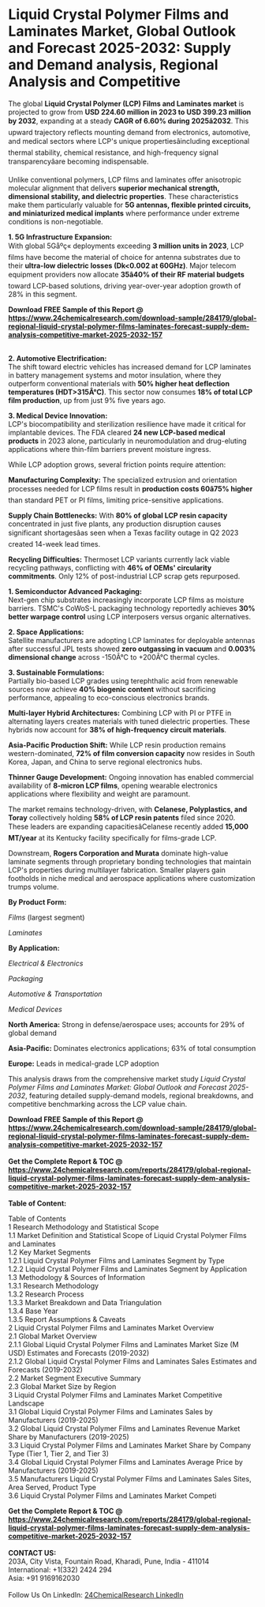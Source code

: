<h1>Liquid Crystal Polymer Films and Laminates Market, Global Outlook and Forecast 2025-2032: Supply and Demand analysis, Regional Analysis and Competitive</h1><p>The global <strong>Liquid Crystal Polymer (LCP) Films and Laminates market</strong> is projected to grow from <strong>USD 224.60 million in 2023 to USD 399.23 million by 2032</strong>, expanding at a steady <strong>CAGR of 6.60% during 2025â2032</strong>. This upward trajectory reflects mounting demand from electronics, automotive, and medical sectors where LCP's unique propertiesâincluding exceptional thermal stability, chemical resistance, and high-frequency signal transparencyâare becoming indispensable.</p><p>Unlike conventional polymers, LCP films and laminates offer anisotropic molecular alignment that delivers <strong>superior mechanical strength, dimensional stability, and dielectric properties</strong>. These characteristics make them particularly valuable for <strong>5G antennas, flexible printed circuits, and miniaturized medical implants</strong> where performance under extreme conditions is non-negotiable.</p><p><strong>1. 5G Infrastructure Expansion:</strong><br>
With global 5Gåºç« deployments exceeding <strong>3 million units in 2023</strong>, LCP films have become the material of choice for antenna substrates due to their <strong>ultra-low dielectric losses (Dk&lt;0.002 at 60GHz)</strong>. Major telecom equipment providers now allocate <strong>35â40% of their RF material budgets</strong> toward LCP-based solutions, driving year-over-year adoption growth of 28% in this segment.</p><div><b>Download FREE Sample of this Report @ 
            <a href="https://www.24chemicalresearch.com/download-sample/284179/global-regional-liquid-crystal-polymer-films-laminates-forecast-supply-dem-analysis-competitive-market-2025-2032-157">
            https://www.24chemicalresearch.com/download-sample/284179/global-regional-liquid-crystal-polymer-films-laminates-forecast-supply-dem-analysis-competitive-market-2025-2032-157</a></b></div><br><p><strong>2. Automotive Electrification:</strong><br>
The shift toward electric vehicles has increased demand for LCP laminates in battery management systems and motor insulation, where they outperform conventional materials with <strong>50% higher heat deflection temperatures (HDT&gt;315Â°C)</strong>. This sector now consumes <strong>18% of total LCP film production</strong>, up from just 9% five years ago.</p><p><strong>3. Medical Device Innovation:</strong><br>
LCP's biocompatibility and sterilization resilience have made it critical for implantable devices. The FDA cleared <strong>24 new LCP-based medical products</strong> in 2023 alone, particularly in neuromodulation and drug-eluting applications where thin-film barriers prevent moisture ingress.</p><p>While LCP adoption grows, several friction points require attention:</p><p><strong>Manufacturing Complexity:</strong> The specialized extrusion and orientation processes needed for LCP films result in <strong>production costs 60â75% higher</strong> than standard PET or PI films, limiting price-sensitive applications.</p><p><strong>Supply Chain Bottlenecks:</strong> With <strong>80% of global LCP resin capacity</strong> concentrated in just five plants, any production disruption causes significant shortagesâas seen when a Texas facility outage in Q2 2023 created 14-week lead times.</p><p><strong>Recycling Difficulties:</strong> Thermoset LCP variants currently lack viable recycling pathways, conflicting with <strong>46% of OEMs' circularity commitments</strong>. Only 12% of post-industrial LCP scrap gets repurposed.</p><p><strong>1. Semiconductor Advanced Packaging:</strong><br>
Next-gen chip substrates increasingly incorporate LCP films as moisture barriers. TSMC's CoWoS-L packaging technology reportedly achieves <strong>30% better warpage control</strong> using LCP interposers versus organic alternatives.</p><p><strong>2. Space Applications:</strong><br>
Satellite manufacturers are adopting LCP laminates for deployable antennas after successful JPL tests showed <strong>zero outgassing in vacuum</strong> and <strong>0.003% dimensional change</strong> across -150Â°C to +200Â°C thermal cycles.</p><p><strong>3. Sustainable Formulations:</strong><br>
Partially bio-based LCP grades using terephthalic acid from renewable sources now achieve <strong>40% biogenic content</strong> without sacrificing performance, appealing to eco-conscious electronics brands.</p><p><strong>Multi-layer Hybrid Architectures:</strong> Combining LCP with PI or PTFE in alternating layers creates materials with tuned dielectric properties. These hybrids now account for <strong>38% of high-frequency circuit materials</strong>.</p><p><strong>Asia-Pacific Production Shift:</strong> While LCP resin production remains western-dominated, <strong>72% of film conversion capacity</strong> now resides in South Korea, Japan, and China to serve regional electronics hubs.</p><p><strong>Thinner Gauge Development:</strong> Ongoing innovation has enabled commercial availability of <strong>8-micron LCP films</strong>, opening wearable electronics applications where flexibility and weight are paramount.</p><p>The market remains technology-driven, with <strong>Celanese, Polyplastics, and Toray</strong> collectively holding <strong>58% of LCP resin patents</strong> filed since 2020. These leaders are expanding capacitiesâCelanese recently added <strong>15,000 MT/year</strong> at its Kentucky facility specifically for films-grade LCP.</p><p>Downstream, <strong>Rogers Corporation and Murata</strong> dominate high-value laminate segments through proprietary bonding technologies that maintain LCP's properties during multilayer fabrication. Smaller players gain footholds in niche medical and aerospace applications where customization trumps volume.</p><p><strong>By Product Form:</strong></p><p><em>Films</em> (largest segment)</p><p><em>Laminates</em></p><p><strong>By Application:</strong></p><p><em>Electrical &amp; Electronics</em></p><p><em>Packaging</em></p><p><em>Automotive &amp; Transportation</em></p><p><em>Medical Devices</em></p><p><strong>North America:</strong> Strong in defense/aerospace uses; accounts for 29% of global demand</p><p><strong>Asia-Pacific:</strong> Dominates electronics applications; 63% of total consumption</p><p><strong>Europe:</strong> Leads in medical-grade LCP adoption</p><p>This analysis draws from the comprehensive market study <em>Liquid Crystal Polymer Films and Laminates Market: Global Outlook and Forecast 2025-2032</em>, featuring detailed supply-demand models, regional breakdowns, and competitive benchmarking across the LCP value chain.</p><div><b>Download FREE Sample of this Report @ 
            <a href="https://www.24chemicalresearch.com/download-sample/284179/global-regional-liquid-crystal-polymer-films-laminates-forecast-supply-dem-analysis-competitive-market-2025-2032-157">
            https://www.24chemicalresearch.com/download-sample/284179/global-regional-liquid-crystal-polymer-films-laminates-forecast-supply-dem-analysis-competitive-market-2025-2032-157</a></b></div><br><div><b>Get the Complete Report & TOC @ 
            <a href="https://www.24chemicalresearch.com/reports/284179/global-regional-liquid-crystal-polymer-films-laminates-forecast-supply-dem-analysis-competitive-market-2025-2032-157">
            https://www.24chemicalresearch.com/reports/284179/global-regional-liquid-crystal-polymer-films-laminates-forecast-supply-dem-analysis-competitive-market-2025-2032-157</a></b></div><br>
            <b>Table of Content:</b><p>Table of Contents<br />
1 Research Methodology and Statistical Scope<br />
1.1 Market Definition and Statistical Scope of Liquid Crystal Polymer Films and Laminates<br />
1.2 Key Market Segments<br />
1.2.1 Liquid Crystal Polymer Films and Laminates Segment by Type<br />
1.2.2 Liquid Crystal Polymer Films and Laminates Segment by Application<br />
1.3 Methodology & Sources of Information<br />
1.3.1 Research Methodology<br />
1.3.2 Research Process<br />
1.3.3 Market Breakdown and Data Triangulation<br />
1.3.4 Base Year<br />
1.3.5 Report Assumptions & Caveats<br />
2 Liquid Crystal Polymer Films and Laminates Market Overview<br />
2.1 Global Market Overview<br />
2.1.1 Global Liquid Crystal Polymer Films and Laminates Market Size (M USD) Estimates and Forecasts (2019-2032)<br />
2.1.2 Global Liquid Crystal Polymer Films and Laminates Sales Estimates and Forecasts (2019-2032)<br />
2.2 Market Segment Executive Summary<br />
2.3 Global Market Size by Region<br />
3 Liquid Crystal Polymer Films and Laminates Market Competitive Landscape<br />
3.1 Global Liquid Crystal Polymer Films and Laminates Sales by Manufacturers (2019-2025)<br />
3.2 Global Liquid Crystal Polymer Films and Laminates Revenue Market Share by Manufacturers (2019-2025)<br />
3.3 Liquid Crystal Polymer Films and Laminates Market Share by Company Type (Tier 1, Tier 2, and Tier 3)<br />
3.4 Global Liquid Crystal Polymer Films and Laminates Average Price by Manufacturers (2019-2025)<br />
3.5 Manufacturers Liquid Crystal Polymer Films and Laminates Sales Sites, Area Served, Product Type<br />
3.6 Liquid Crystal Polymer Films and Laminates Market Competi</p><div><b>Get the Complete Report & TOC @ 
            <a href="https://www.24chemicalresearch.com/reports/284179/global-regional-liquid-crystal-polymer-films-laminates-forecast-supply-dem-analysis-competitive-market-2025-2032-157">
            https://www.24chemicalresearch.com/reports/284179/global-regional-liquid-crystal-polymer-films-laminates-forecast-supply-dem-analysis-competitive-market-2025-2032-157</a></b></div><br><b>CONTACT US:</b><br>
            203A, City Vista, Fountain Road, Kharadi, Pune, India - 411014<br>
            International: +1(332) 2424 294<br>
            Asia: +91 9169162030 <br><br>
            Follow Us On LinkedIn: <a href="https://www.linkedin.com/company/24chemicalresearch/">24ChemicalResearch LinkedIn</a>